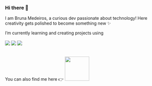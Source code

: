 ### Hi there 👋

I am Bruna Medeiros, a curious dev passionate about technology!
Here creativity gets polished to become something new ✨

I’m currently learning and creating projects using 
<br>
<br>
  <img src="https://img.shields.io/badge/HTML5-E34F26?style=for-the-badge&logo=html5&logoColor=white" />
  <img src="https://img.shields.io/badge/CSS3-1572B6?style=for-the-badge&logo=css3&logoColor=white" />
  <img src="https://img.shields.io/badge/JavaScript-F7DF1E?style=for-the-badge&logo=javascript&logoColor=black" />
<br>
<br>
<br>
You can also find me here :point_right: <a href="https://www.linkedin.com/in/brunamedeirosdeazevedo/"><img width="80px" src="https://img.shields.io/badge/LinkedIn-0077B5?style=for-the-badge&logo=linkedin&logoColor=white" /></a>

<!--
**Bru-Medeiros/Bru-Medeiros** is a ✨ _special_ ✨ repository because its `README.md` (this file) appears on your GitHub profile.

Here are some ideas to get you started:

- 🔭 I’m currently working on ...
- 🌱 I’m currently learning ...
- 👯 I’m looking to collaborate on ...
- 🤔 I’m looking for help with ...
- 💬 Ask me about ...
- 📫 How to reach me: ...
- 😄 Pronouns: ...
- ⚡ Fun fact: ...
-->
